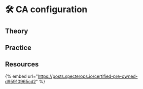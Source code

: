 # 🛠️ CA configuration

## Theory

## Practice

## Resources

{% embed url="https://posts.specterops.io/certified-pre-owned-d95910965cd2" %}
